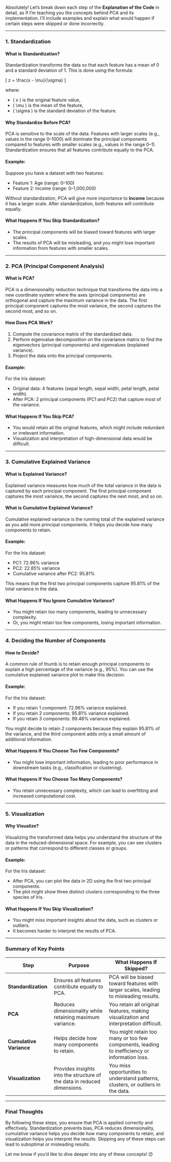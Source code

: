 Absolutely! Let’s break down each step of the **Explanation of the Code** in detail, as if I’m teaching you the concepts behind PCA and its implementation. I’ll include examples and explain what would happen if certain steps were skipped or done incorrectly.

---

### 1. **Standardization**

#### What is Standardization?
Standardization transforms the data so that each feature has a mean of 0 and a standard deviation of 1. This is done using the formula:

\[
z = \frac{x - \mu}{\sigma}
\]

where:
- \( x \) is the original feature value,
- \( \mu \) is the mean of the feature,
- \( \sigma \) is the standard deviation of the feature.

#### Why Standardize Before PCA?
PCA is sensitive to the scale of the data. Features with larger scales (e.g., values in the range 0–1000) will dominate the principal components compared to features with smaller scales (e.g., values in the range 0–1). Standardization ensures that all features contribute equally to the PCA.

#### Example:
Suppose you have a dataset with two features:
- Feature 1: Age (range: 0–100)
- Feature 2: Income (range: 0–1,000,000)

Without standardization, PCA will give more importance to **Income** because it has a larger scale. After standardization, both features will contribute equally.

#### What Happens If You Skip Standardization?
- The principal components will be biased toward features with larger scales.
- The results of PCA will be misleading, and you might lose important information from features with smaller scales.

---

### 2. **PCA (Principal Component Analysis)**

#### What is PCA?
PCA is a dimensionality reduction technique that transforms the data into a new coordinate system where the axes (principal components) are orthogonal and capture the maximum variance in the data. The first principal component captures the most variance, the second captures the second most, and so on.

#### How Does PCA Work?
1. Compute the covariance matrix of the standardized data.
2. Perform eigenvalue decomposition on the covariance matrix to find the eigenvectors (principal components) and eigenvalues (explained variance).
3. Project the data onto the principal components.

#### Example:
For the Iris dataset:
- Original data: 4 features (sepal length, sepal width, petal length, petal width).
- After PCA: 2 principal components (PC1 and PC2) that capture most of the variance.

#### What Happens If You Skip PCA?
- You would retain all the original features, which might include redundant or irrelevant information.
- Visualization and interpretation of high-dimensional data would be difficult.

---

### 3. **Cumulative Explained Variance**

#### What is Explained Variance?
Explained variance measures how much of the total variance in the data is captured by each principal component. The first principal component captures the most variance, the second captures the next most, and so on.

#### What is Cumulative Explained Variance?
Cumulative explained variance is the running total of the explained variance as you add more principal components. It helps you decide how many components to retain.

#### Example:
For the Iris dataset:
- PC1: 72.96% variance
- PC2: 22.85% variance
- Cumulative variance after PC2: 95.81%

This means that the first two principal components capture 95.81% of the total variance in the data.

#### What Happens If You Ignore Cumulative Variance?
- You might retain too many components, leading to unnecessary complexity.
- Or, you might retain too few components, losing important information.

---

### 4. **Deciding the Number of Components**

#### How to Decide?
A common rule of thumb is to retain enough principal components to explain a high percentage of the variance (e.g., 95%). You can use the cumulative explained variance plot to make this decision.

#### Example:
For the Iris dataset:
- If you retain 1 component: 72.96% variance explained.
- If you retain 2 components: 95.81% variance explained.
- If you retain 3 components: 99.48% variance explained.

You might decide to retain 2 components because they explain 95.81% of the variance, and the third component adds only a small amount of additional information.

#### What Happens If You Choose Too Few Components?
- You might lose important information, leading to poor performance in downstream tasks (e.g., classification or clustering).

#### What Happens If You Choose Too Many Components?
- You retain unnecessary complexity, which can lead to overfitting and increased computational cost.

---

### 5. **Visualization**

#### Why Visualize?
Visualizing the transformed data helps you understand the structure of the data in the reduced-dimensional space. For example, you can see clusters or patterns that correspond to different classes or groups.

#### Example:
For the Iris dataset:
- After PCA, you can plot the data in 2D using the first two principal components.
- The plot might show three distinct clusters corresponding to the three species of Iris.

#### What Happens If You Skip Visualization?
- You might miss important insights about the data, such as clusters or outliers.
- It becomes harder to interpret the results of PCA.

---

### Summary of Key Points

| Step                  | Purpose                                                                 | What Happens If Skipped?                                                                 |
|-----------------------|-------------------------------------------------------------------------|-----------------------------------------------------------------------------------------|
| **Standardization**   | Ensures all features contribute equally to PCA.                         | PCA will be biased toward features with larger scales, leading to misleading results.    |
| **PCA**               | Reduces dimensionality while retaining maximum variance.                | You retain all original features, making visualization and interpretation difficult.     |
| **Cumulative Variance** | Helps decide how many components to retain.                           | You might retain too many or too few components, leading to inefficiency or information loss. |
| **Visualization**     | Provides insights into the structure of the data in reduced dimensions. | You miss opportunities to understand patterns, clusters, or outliers in the data.        |

---

### Final Thoughts

By following these steps, you ensure that PCA is applied correctly and effectively. Standardization prevents bias, PCA reduces dimensionality, cumulative variance helps you decide how many components to retain, and visualization helps you interpret the results. Skipping any of these steps can lead to suboptimal or misleading results.

Let me know if you’d like to dive deeper into any of these concepts! 😊
